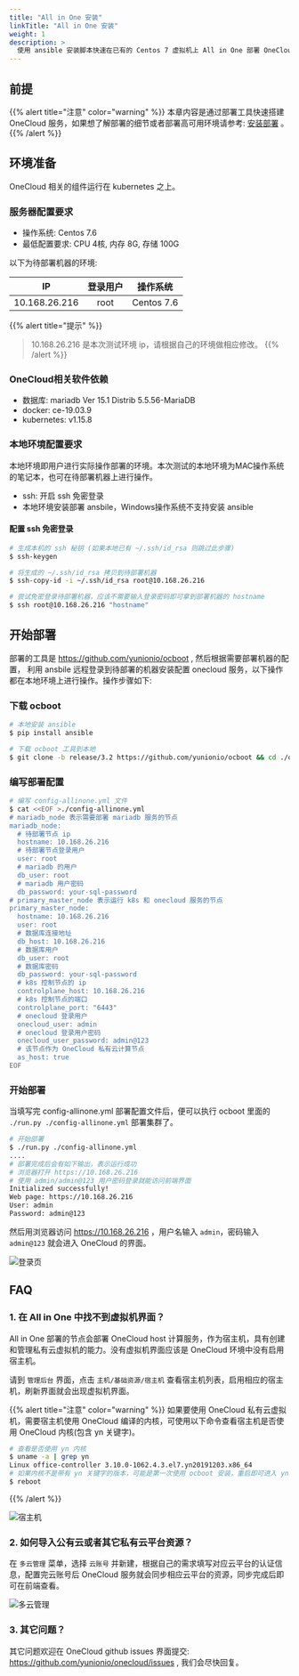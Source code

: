 ```yaml
---
title: "All in One 安装"
linkTitle: "All in One 安装"
weight: 1
description: >
  使用 ansible 安装脚本快速在已有的 Centos 7 虚拟机上 All in One 部署 OneCloud 服务
---
```


## 前提

{{% alert title="注意" color="warning" %}}
本章内容是通过部署工具快速搭建 OneCloud 服务，如果想了解部署的细节或者部署高可用环境请参考: [安装部署](/docs/setup/) 。
{{% /alert %}}

## 环境准备

OneCloud 相关的组件运行在 kubernetes 之上。

### 服务器配置要求

- 操作系统: Centos 7.6
- 最低配置要求: CPU 4核, 内存 8G, 存储 100G

以下为待部署机器的环境:

| IP   | 登录用户 | 操作系统 |
|:----:|:--------:|:--------:|
|10.168.26.216| root | Centos 7.6|

{{% alert title="提示" %}}
> 10.168.26.216 是本次测试环境 ip，请根据自己的环境做相应修改。
{{% /alert %}}

### OneCloud相关软件依赖

- 数据库: mariadb Ver 15.1 Distrib 5.5.56-MariaDB
- docker: ce-19.03.9
- kubernetes: v1.15.8

### 本地环境配置要求

本地环境即用户进行实际操作部署的环境。本次测试的本地环境为MAC操作系统的笔记本，也可在待部署机器上进行操作。

- ssh: 开启 ssh 免密登录
- 本地环境安装部署 ansbile，Windows操作系统不支持安装 ansible

#### 配置 ssh 免密登录

```bash
# 生成本机的 ssh 秘钥 (如果本地已有 ~/.ssh/id_rsa 则跳过此步骤)
$ ssh-keygen

# 将生成的 ~/.ssh/id_rsa 拷贝到待部署机器
$ ssh-copy-id -i ~/.ssh/id_rsa root@10.168.26.216

# 尝试免密登录待部署机器，应该不需要输入登录密码即可拿到部署机器的 hostname
$ ssh root@10.168.26.216 "hostname"
```

## 开始部署

部署的工具是 https://github.com/yunionio/ocboot , 然后根据需要部署机器的配置， 利用 ansbile 远程登录到待部署的机器安装配置 onecloud 服务，以下操作都在本地环境上进行操作。操作步骤如下:

### 下载 ocboot

```bash
# 本地安装 ansible
$ pip install ansible

# 下载 ocboot 工具到本地
$ git clone -b release/3.2 https://github.com/yunionio/ocboot && cd ./ocboot
```

### 编写部署配置

```bash
# 编写 config-allinone.yml 文件
$ cat <<EOF >./config-allinone.yml
# mariadb_node 表示需要部署 mariadb 服务的节点
mariadb_node:
  # 待部署节点 ip
  hostname: 10.168.26.216
  # 待部署节点登录用户
  user: root
  # mariadb 的用户
  db_user: root
  # mariadb 用户密码
  db_password: your-sql-password
# primary_master_node 表示运行 k8s 和 onecloud 服务的节点
primary_master_node:
  hostname: 10.168.26.216
  user: root
  # 数据库连接地址
  db_host: 10.168.26.216
  # 数据库用户
  db_user: root
  # 数据库密码
  db_password: your-sql-password
  # k8s 控制节点的 ip
  controlplane_host: 10.168.26.216
  # k8s 控制节点的端口
  controlplane_port: "6443"
  # onecloud 登录用户
  onecloud_user: admin
  # onecloud 登录用户密码
  onecloud_user_password: admin@123
  # 该节点作为 OneCloud 私有云计算节点
  as_host: true
EOF
```

### 开始部署

当填写完 config-allinone.yml 部署配置文件后，便可以执行 ocboot 里面的 `./run.py ./config-allinone.yml` 部署集群了。

```bash
# 开始部署
$ ./run.py ./config-allinone.yml
....
# 部署完成后会有如下输出，表示运行成功
# 浏览器打开 https://10.168.26.216
# 使用 admin/admin@123 用户密码登录就能访问前端界面
Initialized successfully!
Web page: https://10.168.26.216
User: admin
Password: admin@123
```

然后用浏览器访问 https://10.168.26.216 ，用户名输入 `admin`，密码输入 `admin@123` 就会进入 OneCloud 的界面。

![登录页](../images/index.png)

## FAQ

### 1. 在 All in One 中找不到虚拟机界面？

All in One 部署的节点会部署 OneCloud host 计算服务，作为宿主机，具有创建和管理私有云虚拟机的能力。没有虚拟机界面应该是 OneCloud 环境中没有启用宿主机。

请到 `管理后台` 界面，点击 `主机/基础资源/宿主机` 查看宿主机列表，启用相应的宿主机，刷新界面就会出现虚拟机界面。

{{% alert title="注意" color="warning" %}}
如果要使用 OneCloud 私有云虚拟机，需要宿主机使用 OneCloud 编译的内核，可使用以下命令查看宿主机是否使用 OneCloud 内核(包含 yn 关键字)。

```bash
# 查看是否使用 yn 内核
$ uname -a | grep yn
Linux office-controller 3.10.0-1062.4.3.el7.yn20191203.x86_64
# 如果内核不是带有 yn 关键字的版本，可能是第一次使用 ocboot 安装，重启即可进入 yn 内核
$ reboot
```
{{% /alert %}}

![宿主机](../images/host.png)

### 2. 如何导入公有云或者其它私有云平台资源？

在 `多云管理` 菜单，选择 `云账号` 并新建，根据自己的需求填写对应云平台的认证信息，配置完云账号后 OneCloud 服务就会同步相应云平台的资源，同步完成后即可在前端查看。

![多云管理](../images/cloudaccount.png)

### 3. 其它问题？

其它问题欢迎在 OneCloud github issues 界面提交: https://github.com/yunionio/onecloud/issues , 我们会尽快回复。
